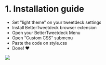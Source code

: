 # 1. Installation guide
- Set "light theme" on your tweetdeck settings 
- Install BetterTweetdeck browser extension
- Open your BetterTweetdeck Menu
- Open "Custom CSS" submenu
- Paste the code on style.css
- Done! ❤️


<img src="https://i.imgur.com/bAPM09I.png"></img>
